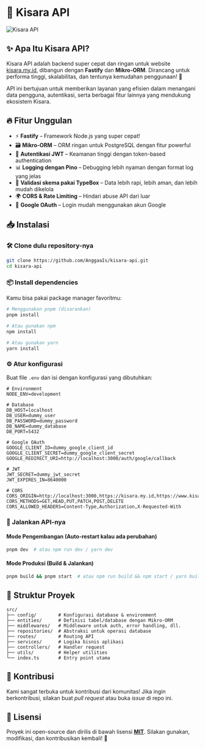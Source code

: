 # 🚀 Kisara API

![Kisara API](https://media-hosting.imagekit.io/a147089a56db4988/screenshot_1743780736862.png?Expires=1838388734&Key-Pair-Id=K2ZIVPTIP2VGHC&Signature=p5zzRLUgS~3flVRdth9QFJ8~GJ02s~SHELRAxbrcPkbyUm6UbDd8405~ymz3yvPzF3SUlsEinHy4pwyb2JYZ8URPe70dIhojxLbOG5ENs5CeglK8iyhiNXKklTA-SjnTyNY~V14Et6j0rtjfr8hcgABh5POcczmX-nTuA987O7JaA81pntyAD7hyH4YYSElW63jw55qBiUMCkUHzVrrEf6oLqxKl36W2qntloZnyz0NJ8TFgAkCIsDHtsJFCv0l9-PDexGyeU8frlmINBLv1t9XunEJyJymeLal0Oka5jSqdnSmsfgUYpKm~3bvco9OaOiNn8xdQWIX1J30fQfJGnA__)

## ✨ Apa Itu Kisara API?

Kisara API adalah backend super cepat dan ringan untuk website [kisara.my.id](https://kisara.my.id), dibangun dengan **Fastify** dan **Mikro-ORM**. Dirancang untuk performa tinggi, skalabilitas, dan tentunya kemudahan penggunaan! 🎯

API ini bertujuan untuk memberikan layanan yang efisien dalam menangani data pengguna, autentikasi, serta berbagai fitur lainnya yang mendukung ekosistem Kisara.

## 🔥 Fitur Unggulan

- ⚡ **Fastify** – Framework Node.js yang super cepat!
- 🗃 **Mikro-ORM** – ORM ringan untuk PostgreSQL dengan fitur powerful
- 🔐 **Autentikasi JWT** – Keamanan tinggi dengan token-based authentication
- 📊 **Logging dengan Pino** – Debugging lebih nyaman dengan format log yang jelas
- 📌 **Validasi skema pakai TypeBox** – Data lebih rapi, lebih aman, dan lebih mudah dikelola
- 🌍 **CORS & Rate Limiting** – Hindari abuse API dari luar
- 🚀 **Google OAuth** – Login mudah menggunakan akun Google

## 📥 Instalasi

### 🛠 Clone dulu repository-nya

```sh
git clone https://github.com/AnggaaIs/kisara-api.git
cd kisara-api
```

### 📦 Install dependencies

Kamu bisa pakai package manager favoritmu:

```sh
# Menggunakan pnpm (disarankan)
pnpm install

# Atau gunakan npm
npm install

# Atau gunakan yarn
yarn install
```

### ⚙️ Atur konfigurasi

Buat file `.env` dan isi dengan konfigurasi yang dibutuhkan:

```
# Environment
NODE_ENV=development

# Database
DB_HOST=localhost
DB_USER=dummy_user
DB_PASSWORD=dummy_password
DB_NAME=dummy_database
DB_PORT=5432

# Google OAuth
GOOGLE_CLIENT_ID=dummy_google_client_id
GOOGLE_CLIENT_SECRET=dummy_google_client_secret
GOOGLE_REDIRECT_URI=http://localhost:3000/auth/google/callback

# JWT
JWT_SECRET=dummy_jwt_secret
JWT_EXPIRES_IN=8640000

# CORS
CORS_ORIGIN=http://localhost:3000,https://kisara.my.id,https://www.kisara.my.id
CORS_METHODS=GET,HEAD,PUT,PATCH,POST,DELETE
CORS_ALLOWED_HEADERS=Content-Type,Authorization,X-Requested-With
```

### 🚀 Jalankan API-nya

#### Mode Pengembangan (Auto-restart kalau ada perubahan)

```sh
pnpm dev  # atau npm run dev / yarn dev
```

#### Mode Produksi (Build & Jalankan)

```sh
pnpm build && pnpm start  # atau npm run build && npm start / yarn build && yarn start
```

## 📂 Struktur Proyek

```
src/
├── config/        # Konfigurasi database & environment
├── entities/      # Definisi tabel/database dengan Mikro-ORM
├── middlewares/   # Middleware untuk auth, error handling, dll.
├── repositories/  # Abstraksi untuk operasi database
├── routes/        # Routing API
├── services/      # Logika bisnis aplikasi
├── controllers/   # Handler request
├── utils/         # Helper utilities
└── index.ts       # Entry point utama
```

## 🤝 Kontribusi

Kami sangat terbuka untuk kontribusi dari komunitas! Jika ingin berkontribusi, silakan buat _pull request_ atau buka _issue_ di repo ini.

## 📜 Lisensi

Proyek ini open-source dan dirilis di bawah lisensi [**MIT**](LICENSE). Silakan gunakan, modifikasi, dan kontribusikan kembali! 🚀
